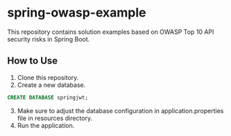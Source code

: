 # spring-owasp-example

This repository contains solution examples based on OWASP Top 10 API security risks in Spring Boot.

## How to Use
1. Clone this repository.
2. Create a new database.
```sql
CREATE DATABASE springjwt;
```
3. Make sure to adjust the database configuration in application.properties file in resources directory.
4. Run the application.